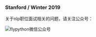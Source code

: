 ### Stanford / Winter 2019





关于nlp职位面试相关的问题，请关注公众号：

  ![flypython微信公众号](https://flypython.com/images/wechat.png)